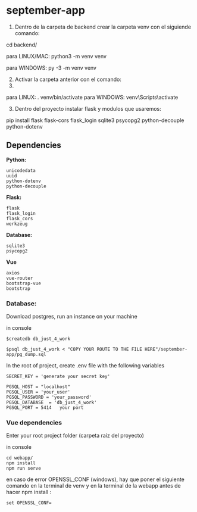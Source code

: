 # september-app
1) Dentro de la carpeta de backend crear la carpeta venv con el siguiende comando:

cd backend/ 

para LINUX/MAC: python3 -m venv venv

para WINDOWS: py -3 -m venv venv

2) Activar la carpeta anterior con el comando:
3) 
para LINUX: . venv/bin/activate
para WINDOWS: venv\Scripts\activate

3) Dentro del proyecto instalar flask y modulos que usaremos:

pip install flask flask-cors flask_login sqlite3 psycopg2 python-decouple python-dotenv


Dependencies
------------

**Python:**

    unicodedata
    uuid
    python-dotenv
    python-decouple


**Flask:**

    flask
    flask_login
    flask_cors
    werkzeug

**Database:**

    sqlite3
    psycopg2

**Vue**

    axios
    vue-router
    bootstrap-vue
    bootstrap



<h3>Database:</h3>

Download postgres, run an instance on your machine

in console

    $createdb db_just_4_work 

    $psql db_just_4_work < "COPY YOUR ROUTE TO THE FILE HERE"/september-app/pg_dump.sql

    


In the root of project, create .env file with the following variables

    SECRET_KEY = 'generate your secret key'

    PGSQL_HOST = "localhost"
    PGSQL_USER = 'your_user'
    PGSQL_PASSWORD = 'your_password'
    PGSQL_DATABASE  = 'db_just_4_work'
    PGSQL_PORT = 5414   your port

<h3>Vue dependencies</h3>

Enter your root project folder  (carpeta raíz del proyecto)


in console 

    cd webapp/ 
    npm install 
    npm run serve

en caso de error OPENSSL_CONF (windows), hay que poner el siguiente comando en la terminal de venv y en la terminal de la webapp antes de hacer npm install : 

    set OPENSSL_CONF=